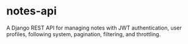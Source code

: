 # notes-api
A Django REST API for managing notes with JWT authentication, user profiles, following system, pagination, filtering, and throttling.
